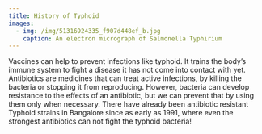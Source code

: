 ```yaml
---
title: History of Typhoid
images:
  - img: /img/51316924335_f907d448ef_b.jpg
    caption: An electron micrograph of Salmonella Typhirium
---
```

Vaccines can help to prevent infections like typhoid. It trains the body’s immune system to fight a disease it has not come into contact with yet. Antibiotics are medicines that can treat active infections, by killing the bacteria or stopping it from reproducing. However, bacteria can develop resistance to the effects of an antibiotic, but we can prevent that by using them only when necessary. There have already been antibiotic resistant Typhoid strains in Bangalore since as early as 1991, where even the strongest antibiotics can not fight the typhoid bacteria!